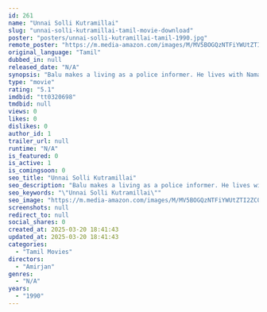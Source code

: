 ```yaml
---
id: 261
name: "Unnai Solli Kutramillai"
slug: "unnai-solli-kutramillai-tamil-movie-download"
poster: "posters/unnai-solli-kutramillai-tamil-1990.jpg"
remote_poster: "https://m.media-amazon.com/images/M/MV5BOGQzNTFiYWUtZTI2ZC00YmQyLThkZTYtYjJhN2IxMDEzMjcyXkEyXkFqcGdeQXVyMjA4OTI5NDQ@._V1_SX300.jpg"
original_language: "Tamil"
dubbed_in: null
released_date: "N/A"
synopsis: "Balu makes a living as a police informer. He lives with Namasivayam and is adored by his family. But one such tip-off leads to the arrest and subsequent suicide of Namasivayam and his family."
type: "movie"
rating: "5.1"
imdbid: "tt0320698"
tmdbid: null
views: 0
likes: 0
dislikes: 0
author_id: 1
trailer_url: null
runtime: "N/A"
is_featured: 0
is_active: 1
is_comingsoon: 0
seo_title: "Unnai Solli Kutramillai"
seo_description: "Balu makes a living as a police informer. He lives with Namasivayam and is adored by his family. But one such tip-off leads to the arrest and subsequent suicide of Namasivayam and his family."
seo_keywords: "\"Unnai Solli Kutramillai\""
seo_image: "https://m.media-amazon.com/images/M/MV5BOGQzNTFiYWUtZTI2ZC00YmQyLThkZTYtYjJhN2IxMDEzMjcyXkEyXkFqcGdeQXVyMjA4OTI5NDQ@._V1_SX300.jpg"
screenshots: null
redirect_to: null
social_shares: 0
created_at: 2025-03-20 18:41:43
updated_at: 2025-03-20 18:41:43
categories:
  - "Tamil Movies"
directors:
  - "Amirjan"
genres:
  - "N/A"
years:
  - "1990"
---
```

